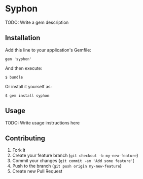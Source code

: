 # Syphon

TODO: Write a gem description

## Installation

Add this line to your application's Gemfile:

    gem 'syphon'

And then execute:

    $ bundle

Or install it yourself as:

    $ gem install syphon

## Usage

TODO: Write usage instructions here

## Contributing

1. Fork it
2. Create your feature branch (`git checkout -b my-new-feature`)
3. Commit your changes (`git commit -am 'Add some feature'`)
4. Push to the branch (`git push origin my-new-feature`)
5. Create new Pull Request
